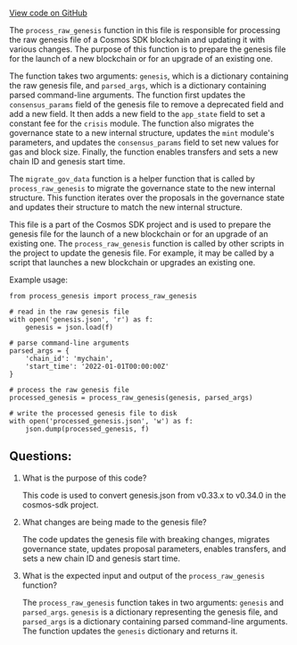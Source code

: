 [View code on GitHub](https://github.com/cosmos/cosmos-sdk/blob/main/contrib/migrate/v0.33.x-to-v0.34.0.py)

The `process_raw_genesis` function in this file is responsible for processing the raw genesis file of a Cosmos SDK blockchain and updating it with various changes. The purpose of this function is to prepare the genesis file for the launch of a new blockchain or for an upgrade of an existing one. 

The function takes two arguments: `genesis`, which is a dictionary containing the raw genesis file, and `parsed_args`, which is a dictionary containing parsed command-line arguments. The function first updates the `consensus_params` field of the genesis file to remove a deprecated field and add a new field. It then adds a new field to the `app_state` field to set a constant fee for the `crisis` module. The function also migrates the governance state to a new internal structure, updates the `mint` module's parameters, and updates the `consensus_params` field to set new values for gas and block size. Finally, the function enables transfers and sets a new chain ID and genesis start time.

The `migrate_gov_data` function is a helper function that is called by `process_raw_genesis` to migrate the governance state to the new internal structure. This function iterates over the proposals in the governance state and updates their structure to match the new internal structure.

This file is a part of the Cosmos SDK project and is used to prepare the genesis file for the launch of a new blockchain or for an upgrade of an existing one. The `process_raw_genesis` function is called by other scripts in the project to update the genesis file. For example, it may be called by a script that launches a new blockchain or upgrades an existing one. 

Example usage:

```
from process_genesis import process_raw_genesis

# read in the raw genesis file
with open('genesis.json', 'r') as f:
    genesis = json.load(f)

# parse command-line arguments
parsed_args = {
    'chain_id': 'mychain',
    'start_time': '2022-01-01T00:00:00Z'
}

# process the raw genesis file
processed_genesis = process_raw_genesis(genesis, parsed_args)

# write the processed genesis file to disk
with open('processed_genesis.json', 'w') as f:
    json.dump(processed_genesis, f)
```
## Questions: 
 1. What is the purpose of this code?
    
    This code is used to convert genesis.json from v0.33.x to v0.34.0 in the cosmos-sdk project.

2. What changes are being made to the genesis file?

    The code updates the genesis file with breaking changes, migrates governance state, updates proposal parameters, enables transfers, and sets a new chain ID and genesis start time.

3. What is the expected input and output of the `process_raw_genesis` function?

    The `process_raw_genesis` function takes in two arguments: `genesis` and `parsed_args`. `genesis` is a dictionary representing the genesis file, and `parsed_args` is a dictionary containing parsed command-line arguments. The function updates the `genesis` dictionary and returns it.